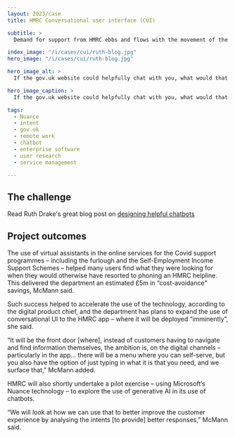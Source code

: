 ```yaml
---
layout: 2023/case
title: HMRC Conversational user interface (CUI)

subtitle: >
  Demand for support from HMRC ebbs and flows with the movement of the financial year. The CUI assistant was designed to complement telephone and webchat support, helping customers self-serve by offering quick and queue-free answers to simple questions and providing much wanted 24-7 help with support during the pandemic.

index_image: "/i/cases/cui/ruth-blog.jpg"
hero_image: "/i/cases/cui/ruth-blog.jpg"

hero_image_alt: >
  If the gov.uk website could helpfully chat with you, what would that experience be like?

hero_image_caption: >
  If the gov.uk website could helpfully chat with you, what would that experience be like?

tags: 
  - Nuance
  - intent
  - gov.uk
  - remote work
  - chatbot
  - enterprise software
  - user research
  - service management

---
```


## The challenge

Read Ruth Drake's great blog post on [designing helpful chatbots](https://designnotes.blog.gov.uk/2022/06/14/6-tips-for-building-a-genuinely-helpful-chatbot/)


## Project outcomes

The use of virtual assistants in the online services for the Covid support programmes – including the furlough and the Self-Employment Income Support Schemes – helped many users find what they were looking for when they would otherwise have resorted to phoning an HMRC helpline. This delivered the department an estimated £5m in “cost-avoidance” savings, McMann said.

Such success helped to accelerate the use of the technology, according to the digital product chief, and the department has plans to expand the use of conversational UI to the HMRC app – where it will be deployed “imminently”, she said.

“It will be the front door [where], instead of customers having to navigate and find information themselves, the ambition is, on the digital channels – particularly in the app… there will be a menu where you can self-serve, but you also have the option of just typing in what it is that you need, and we surface that,” McMann added.

HMRC will also shortly undertake a pilot exercise – using Microsoft’s Nuance technology – to explore the use of generative AI in its use of chatbots.

“We will look at how we can use that to better improve the customer experience by analysing the intents [to provide] better responses,” McMann said.




